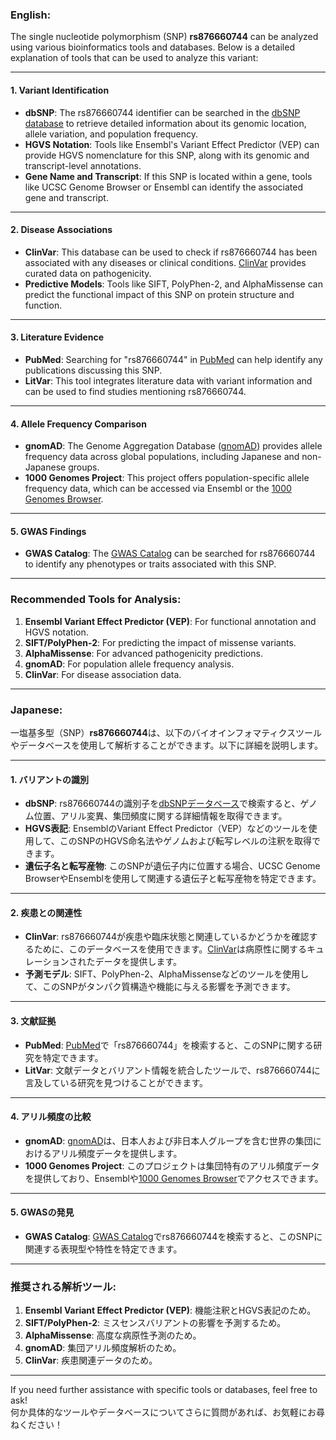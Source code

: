 ### English:
The single nucleotide polymorphism (SNP) **rs876660744** can be analyzed using various bioinformatics tools and databases. Below is a detailed explanation of tools that can be used to analyze this variant:

---

#### 1. **Variant Identification**
- **dbSNP**: The rs876660744 identifier can be searched in the [dbSNP database](https://www.ncbi.nlm.nih.gov/snp/) to retrieve detailed information about its genomic location, allele variation, and population frequency.
- **HGVS Notation**: Tools like Ensembl's Variant Effect Predictor (VEP) can provide HGVS nomenclature for this SNP, along with its genomic and transcript-level annotations.
- **Gene Name and Transcript**: If this SNP is located within a gene, tools like UCSC Genome Browser or Ensembl can identify the associated gene and transcript.

---

#### 2. **Disease Associations**
- **ClinVar**: This database can be used to check if rs876660744 has been associated with any diseases or clinical conditions. [ClinVar](https://www.ncbi.nlm.nih.gov/clinvar/) provides curated data on pathogenicity.
- **Predictive Models**: Tools like SIFT, PolyPhen-2, and AlphaMissense can predict the functional impact of this SNP on protein structure and function.

---

#### 3. **Literature Evidence**
- **PubMed**: Searching for "rs876660744" in [PubMed](https://pubmed.ncbi.nlm.nih.gov/) can help identify any publications discussing this SNP.
- **LitVar**: This tool integrates literature data with variant information and can be used to find studies mentioning rs876660744.

---

#### 4. **Allele Frequency Comparison**
- **gnomAD**: The Genome Aggregation Database ([gnomAD](https://gnomad.broadinstitute.org/)) provides allele frequency data across global populations, including Japanese and non-Japanese groups.
- **1000 Genomes Project**: This project offers population-specific allele frequency data, which can be accessed via Ensembl or the [1000 Genomes Browser](https://www.internationalgenome.org/).

---

#### 5. **GWAS Findings**
- **GWAS Catalog**: The [GWAS Catalog](https://www.ebi.ac.uk/gwas/) can be searched for rs876660744 to identify any phenotypes or traits associated with this SNP.

---

### Recommended Tools for Analysis:
1. **Ensembl Variant Effect Predictor (VEP)**: For functional annotation and HGVS notation.
2. **SIFT/PolyPhen-2**: For predicting the impact of missense variants.
3. **AlphaMissense**: For advanced pathogenicity predictions.
4. **gnomAD**: For population allele frequency analysis.
5. **ClinVar**: For disease association data.

---

### Japanese:
一塩基多型（SNP）**rs876660744**は、以下のバイオインフォマティクスツールやデータベースを使用して解析することができます。以下に詳細を説明します。

---

#### 1. **バリアントの識別**
- **dbSNP**: rs876660744の識別子を[dbSNPデータベース](https://www.ncbi.nlm.nih.gov/snp/)で検索すると、ゲノム位置、アリル変異、集団頻度に関する詳細情報を取得できます。
- **HGVS表記**: EnsemblのVariant Effect Predictor（VEP）などのツールを使用して、このSNPのHGVS命名法やゲノムおよび転写レベルの注釈を取得できます。
- **遺伝子名と転写産物**: このSNPが遺伝子内に位置する場合、UCSC Genome BrowserやEnsemblを使用して関連する遺伝子と転写産物を特定できます。

---

#### 2. **疾患との関連性**
- **ClinVar**: rs876660744が疾患や臨床状態と関連しているかどうかを確認するために、このデータベースを使用できます。[ClinVar](https://www.ncbi.nlm.nih.gov/clinvar/)は病原性に関するキュレーションされたデータを提供します。
- **予測モデル**: SIFT、PolyPhen-2、AlphaMissenseなどのツールを使用して、このSNPがタンパク質構造や機能に与える影響を予測できます。

---

#### 3. **文献証拠**
- **PubMed**: [PubMed](https://pubmed.ncbi.nlm.nih.gov/)で「rs876660744」を検索すると、このSNPに関する研究を特定できます。
- **LitVar**: 文献データとバリアント情報を統合したツールで、rs876660744に言及している研究を見つけることができます。

---

#### 4. **アリル頻度の比較**
- **gnomAD**: [gnomAD](https://gnomad.broadinstitute.org/)は、日本人および非日本人グループを含む世界の集団におけるアリル頻度データを提供します。
- **1000 Genomes Project**: このプロジェクトは集団特有のアリル頻度データを提供しており、Ensemblや[1000 Genomes Browser](https://www.internationalgenome.org/)でアクセスできます。

---

#### 5. **GWASの発見**
- **GWAS Catalog**: [GWAS Catalog](https://www.ebi.ac.uk/gwas/)でrs876660744を検索すると、このSNPに関連する表現型や特性を特定できます。

---

### 推奨される解析ツール:
1. **Ensembl Variant Effect Predictor (VEP)**: 機能注釈とHGVS表記のため。
2. **SIFT/PolyPhen-2**: ミスセンスバリアントの影響を予測するため。
3. **AlphaMissense**: 高度な病原性予測のため。
4. **gnomAD**: 集団アリル頻度解析のため。
5. **ClinVar**: 疾患関連データのため。

---

If you need further assistance with specific tools or databases, feel free to ask!  
何か具体的なツールやデータベースについてさらに質問があれば、お気軽にお尋ねください！